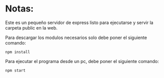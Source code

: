 # Notas:

Este es un pequeño servidor de express listo para ejecutarse y servir la carpeta public en la web.

Para descargar los modulos necesarios solo debe poner el siguiente comando:
```
npm install
```

Para ejecutar el programa desde un pc, debe poner el siguiente comando:
```
npm start
```
